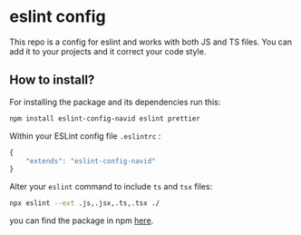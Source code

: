 # eslint config

This repo is a config for eslint and works with both JS and TS files. You can add it to your projects and it correct your code style.

## How to install?

For installing the package and its dependencies run this:

```bash
npm install eslint-config-navid eslint prettier
```

Within your ESLint config file `.eslintrc` :

```js
{
    "extends": "eslint-config-navid"
}
```

Alter your `eslint` command to include `ts` and `tsx` files:

```bash
npx eslint --ext .js,.jsx,.ts,.tsx ./
```

you can find the package in npm [here](https://www.npmjs.com/package/eslint-config-navid).
